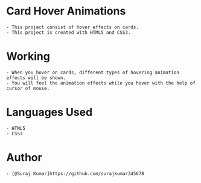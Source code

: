 # Card Hover Animations
    - This project consist of hover effects on cards.
    - This project is created with HTML5 and CSS3.

# Working
    - When you hover on cards, different types of hovering animation effects will be shown.
    - You will feel the animation effects while you hover with the help of cursor of mouse.

# Languages Used
    - HTML5
    - CSS3

# Author
    - [@Suraj Kumar]https://github.com/surajkumar345678